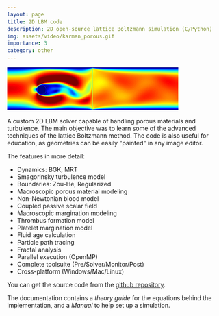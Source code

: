 ```yaml
---
layout: page
title: 2D LBM code
description: 2D open-source lattice Boltzmann simulation (C/Python) 
img: assets/video/karman_porous.gif
importance: 3
category: other
---
```


![medflow2D](/assets/video/karman_porous.gif)

A custom 2D LBM solver capable of handling porous materials and turbulence. The main objective was to learn some of the advanced techniques of the lattice Boltzmann method.
The code is also useful for education, as geometries can be easily "painted" in any image editor.

The features in more detail:
* Dynamics: BGK, MRT
* Smagorinsky turbulence model
* Boundaries: Zou-He, Regularized
* Macroscopic porous material modeling
* Non-Newtonian blood model
* Coupled passive scalar field
* Macroscopic margination modeling
* Thrombus formation model
* Platelet margination model
* Fluid age calculation
* Particle path tracing
* Fractal analysis
* Parallel execution (OpenMP)
* Complete toolsuite (Pre/Solver/Monitor/Post)
* Cross-platform (Windows/Mac/Linux)

You can get the source code from the [github repository](https://github.com/gzavo/medFlow2D).

The documentation contains a _theory guide_ for the equations behind the implementation, and a _Manual_ to help set up a simulation.